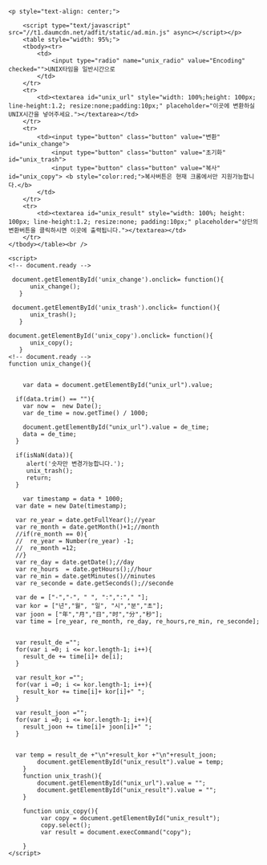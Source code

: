 	<p style="text-align: center;">

		<script type="text/javascript" src="//t1.daumcdn.net/adfit/static/ad.min.js" async></script></p>			
		<table style="width: 95%;">
		<tbody><tr>
			<td>
				<input type="radio" name="unix_radio" value="Encoding" checked="">UNIX타임을 일반시간으로
			</td>
		</tr>
		<tr>
			<td><textarea id="unix_url" style="width: 100%;height: 100px; line-height:1.2; resize:none;padding:10px;" placeholder="이곳에 변환하실 UNIX시간을 넣어주세요."></textarea></td>
		</tr>
		<tr>
			<td><input type="button" class="button" value="변환" id="unix_change">
			    <input type="button" class="button" value="초기화" id="unix_trash">
			    <input type="button" class="button" value="복사" id="unix_copy"> <b style="color:red;">복사버튼은 현재 크롬에서만 지원가능합니다.</b>
			</td>
		</tr>
		<tr>
			<td><textarea id="unix_result" style="width: 100%; height: 100px; line-height:1.2; resize:none; padding:10px;" placeholder="상단의 변환버튼을 클릭하시면 이곳에 출력됩니다."></textarea></td>
		</tr>
	</tbody></table><br />

	<script>
	<!-- document.ready -->

	 document.getElementById('unix_change').onclick= function(){
	      unix_change();
	   }

	 document.getElementById('unix_trash').onclick= function(){
	      unix_trash();
	   }

	document.getElementById('unix_copy').onclick= function(){
	      unix_copy();
	   }
	<!-- document.ready -->
	function unix_change(){


		var data = document.getElementById("unix_url").value;

	  if(data.trim() == ""){
	    var now =  new Date();
	    var de_time = now.getTime() / 1000;

	    document.getElementById("unix_url").value = de_time;
	    data = de_time;
	  }

	  if(isNaN(data)){
	     alert('숫자만 변경가능합니다.');
	     unix_trash();
	     return;
	  }

		var timestamp = data * 1000;
	  var date = new Date(timestamp);

	  var re_year = date.getFullYear();//year
	  var re_month = date.getMonth()+1;//month
	  //if(re_month == 0){
	  //  re_year = Number(re_year) -1;
	  //  re_month =12;
	  //}
	  var re_day = date.getDate();//day
	  var re_hours  = date.getHours();//hour
	  var re_min = date.getMinutes()//minutes
	  var re_seconde = date.getSeconds();//seconde

	  var de = ["-","-", " ", ":",":"," "];
	  var kor = ["년","월", "일", "시","분","초"];
	  var joon = ["年","月","日","时","分","秒"];
	  var time = [re_year, re_month, re_day, re_hours,re_min, re_seconde];


	  var result_de ="";
	  for(var i =0; i <= kor.length-1; i++){
	    result_de += time[i]+ de[i];
	  }

	  var result_kor ="";
	  for(var i =0; i <= kor.length-1; i++){
	    result_kor += time[i]+ kor[i]+" ";
	  }

	  var result_joon ="";
	  for(var i =0; i <= kor.length-1; i++){
	    result_joon += time[i]+ joon[i]+" ";
	  }


	  var temp = result_de +"\n"+result_kor +"\n"+result_joon;
			document.getElementById("unix_result").value = temp;
		}
		function unix_trash(){
			document.getElementById("unix_url").value = "";
			document.getElementById("unix_result").value = "";
		}

		function unix_copy(){
			 var copy = document.getElementById("unix_result");
			 copy.select();
			 var result = document.execCommand("copy");

		}
	</script>

